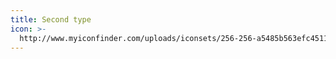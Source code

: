 ```yaml
---
title: Second type
icon: >-
  http://www.myiconfinder.com/uploads/iconsets/256-256-a5485b563efc4511e0cd8bd04ad0fe9e.png
---
```


